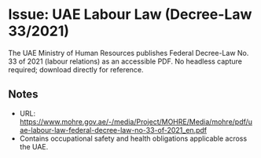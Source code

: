 # Issue: UAE Labour Law (Decree-Law 33/2021)

The UAE Ministry of Human Resources publishes Federal Decree-Law No. 33 of 2021 (labour relations) as
an accessible PDF. No headless capture required; download directly for reference.

## Notes
- URL: https://www.mohre.gov.ae/-/media/Project/MOHRE/Media/mohre/pdf/uae-labour-law-federal-decree-law-no-33-of-2021_en.pdf
- Contains occupational safety and health obligations applicable across the UAE.
